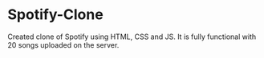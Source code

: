 # Spotify-Clone
 Created clone of Spotify using HTML, CSS and JS. It is fully functional with 20 songs uploaded on the server. 
